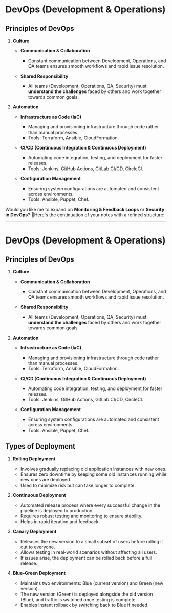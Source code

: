 
# **DevOps (Development & Operations)**  

## **Principles of DevOps**  

1. **Culture**  
   - **Communication & Collaboration**  
     * Constant communication between Development, Operations, and QA teams ensures smooth workflows and rapid issue resolution.  

   - **Shared Responsibility**  
     * All teams (Development, Operations, QA, Security) must **understand the challenges** faced by others and work together towards common goals.  

2. **Automation**  
   - **Infrastructure as Code (IaC)**  
     * Managing and provisioning infrastructure through code rather than manual processes.  
     * Tools: Terraform, Ansible, CloudFormation.  

   - **CI/CD (Continuous Integration & Continuous Deployment)**  
     * Automating code integration, testing, and deployment for faster releases.  
     * Tools: Jenkins, GitHub Actions, GitLab CI/CD, CircleCI.  

   - **Configuration Management**  
     * Ensuring system configurations are automated and consistent across environments.  
     * Tools: Ansible, Puppet, Chef.  

Would you like me to expand on **Monitoring & Feedback Loops** or **Security in DevOps**? 🚀Here's the continuation of your notes with a refined structure:

---

# **DevOps (Development & Operations)**  

## **Principles of DevOps**  

1. **Culture**  
   - **Communication & Collaboration**  
     * Constant communication between Development, Operations, and QA teams ensures smooth workflows and rapid issue resolution.  

   - **Shared Responsibility**  
     * All teams (Development, Operations, QA, Security) must **understand the challenges** faced by others and work together towards common goals.  

2. **Automation**  
   - **Infrastructure as Code (IaC)**  
     * Managing and provisioning infrastructure through code rather than manual processes.  
     * Tools: Terraform, Ansible, CloudFormation.  

   - **CI/CD (Continuous Integration & Continuous Deployment)**  
     * Automating code integration, testing, and deployment for faster releases.  
     * Tools: Jenkins, GitHub Actions, GitLab CI/CD, CircleCI.  

   - **Configuration Management**  
     * Ensuring system configurations are automated and consistent across environments.  
     * Tools: Ansible, Puppet, Chef.  

## Types of Deployment

1. **Rolling Deployment**  
   - Involves gradually replacing old application instances with new ones.  
   - Ensures zero downtime by keeping some old instances running while new ones are deployed.  
   - Used to minimize risk but can take longer to complete.

2. **Continuous Deployment**  
   - Automated release process where every successful change in the pipeline is deployed to production.  
   - Requires robust testing and monitoring to ensure stability.  
   - Helps in rapid iteration and feedback.

3. **Canary Deployment**  
   - Releases the new version to a small subset of users before rolling it out to everyone.  
   - Allows testing in real-world scenarios without affecting all users.  
   - If issues arise, the deployment can be rolled back before a full release.

4. **Blue-Green Deployment**  
   - Maintains two environments: Blue (current version) and Green (new version).  
   - The new version (Green) is deployed alongside the old version (Blue), and traffic is switched once testing is complete.  
   - Enables instant rollback by switching back to Blue if needed.


